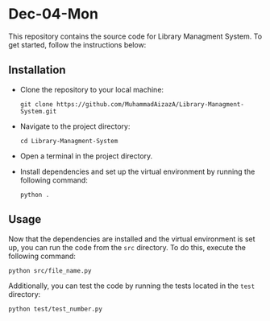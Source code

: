 # **Dec-04-Mon**

This repository contains the source code for Library Managment System. To get started, follow the instructions below:

## Installation

* Clone the repository to your local machine:

  ```
  git clone https://github.com/MuhammadAizazA/Library-Managment-System.git
  ```
* Navigate to the project directory:

  ```
  cd Library-Managment-System
  ```
* Open a terminal in the project directory.
* Install dependencies and set up the virtual environment by running the following command:

  ```
  python .
  ```

## Usage

Now that the dependencies are installed and the virtual environment is set up, you can run the code from the `src` directory. To do this, execute the following command:

```
python src/file_name.py
```

Additionally, you can test the code by running the tests located in the `test` directory:

```
python test/test_number.py
```
